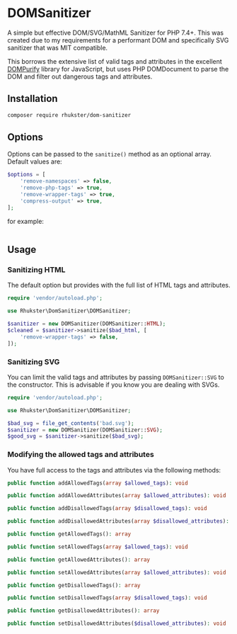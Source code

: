 # DOMSanitizer

A simple but effective DOM/SVG/MathML Sanitizer for PHP 7.4+.  This was created due to my requirements for a performant DOM and specifically SVG sanitizer that was MIT compatible.  

This borrows the extensive list of valid tags and attributes in the excellent [DOMPurify](https://github.com/cure53/DOMPurify) library for JavaScript, but uses PHP DOMDocument to parse the DOM and filter out dangerous tags and attributes.

## Installation

```sh
composer require rhukster/dom-sanitizer
```

## Options

Options can be passed to the `sanitize()` method as an optional array.  Default values are:

```php
$options = [
    'remove-namespaces' => false,
    'remove-php-tags' => true,
    'remove-wrapper-tags' => true,
    'compress-output' => true,
];
```

for example:

```php

```

## Usage

### Sanitizing HTML

The default option but provides with the full list of HTML tags and attributes.

```php
require 'vendor/autoload.php';

use Rhukster\DomSanitizer\DOMSanitizer;

$sanitizer = new DOMSanitizer(DOMSanitizer::HTML);
$cleaned = $sanitizer->sanitize($bad_html, [
    'remove-wrapper-tags' => false,
]);
```

### Sanitizing SVG

You can limit the valid tags and attributes by passing `DOMSanitizer::SVG` to the constructor.  This is advisable if you know you are dealing with SVGs.

```php
require 'vendor/autoload.php';

use Rhukster\DomSanitizer\DOMSanitizer;

$bad_svg = file_get_contents('bad.svg');
$sanitizer = new DOMSanitizer(DOMSanitizer::SVG);
$good_svg = $sanitizer->sanitize($bad_svg);
```

### Modifying the allowed tags and attributes

You have full access to the tags and attributes via the following methods:

```php
public function addAllowedTags(array $allowed_tags): void

public function addAllowedAttributes(array $allowed_attributes): void

public function addDisallowedTags(array $disallowed_tags): void

public function addDisallowedAttributes(array $disallowed_attributes): void

public function getAllowedTags(): array

public function setAllowedTags(array $allowed_tags): void

public function getAllowedAttributes(): array

public function setAllowedAttributes(array $allowed_attributes): void

public function getDisallowedTags(): array

public function setDisallowedTags(array $disallowed_tags): void

public function getDisallowedAttributes(): array

public function setDisallowedAttributes($disallowed_attributes): void
```
